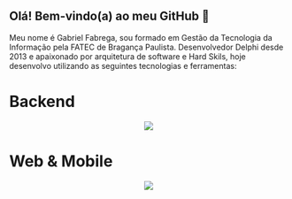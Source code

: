 ## Olá! Bem-vindo(a) ao meu GitHub 👋

Meu nome é Gabriel Fabrega, sou formado em Gestão da Tecnologia da Informação pela FATEC de Bragança Paulista.
Desenvolvedor Delphi desde 2013 e apaixonado por arquitetura de software e Hard Skils, hoje desenvolvo utilizando as seguintes tecnologias e ferramentas:

# Backend

<p align="center">
  <a href="https://skillicons.dev">
    <img src="https://skillicons.dev/icons?i=java,hibernate,spring&theme=light" />
  </a>
</p>

# Web & Mobile

<p align="center">
  <a href="https://skillicons.dev">
    <img src="https://skillicons.dev/icons?i=html,css,javascript, react&theme=light" />
  </a>
</p>



<!--
**glfabrega/glfabrega** is a ✨ _special_ ✨ repository because its `README.md` (this file) appears on your GitHub profile.

Here are some ideas to get you started:

- 🔭 I’m currently working on ...
- 🌱 I’m currently learning ...
- 👯 I’m looking to collaborate on ...
- 🤔 I’m looking for help with ...
- 💬 Ask me about ...
- 📫 How to reach me: ...
- 😄 Pronouns: ...
- ⚡ Fun fact: ...
-->
